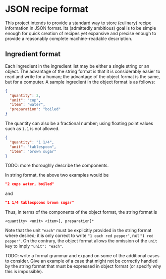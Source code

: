 # JSON recipe format

This project intends to provide a standard way to store (culinary) recipe
information in JSON format. Its (admittedly ambitious) goal is to be simple
enough for quick creation of recipes yet expansive and precise enough to
provide a reasonably complete machine-readable description.

## Ingredient format

Each ingredient in the ingredient list may be either a single string or an
object. The advantage of the string format is that it is considerably easier
to read and write for a human; the advantage of the object format is the
same, but for a computer. A sample ingredient in the object format is as
follows:

```json
{
  "quantity": 2,
  "unit": "cup",
  "item": "water",
  "preparation": "boiled"
}
```

The quantity can also be a fractional number; using floating point values
such as `1.1` is not allowed.

```json
{
  "quantity": "1 1/4",
  "unit": "tablespoon",
  "item": "brown sugar"
}
```

TODO: more thoroughly describe the components.

In string format, the above two examples would be

```json
"2 cups water, boiled"
```

and

```json
"1 1/4 tablespoons brown sugar"
```

Thus, in terms of the components of the object format, the string format is

```
<quantity> <unit> <item>[, preparation]*
```

Note that the unit `"each"` must be explicitly provided in the string format
where desired; it is only correct to write `"1 each red pepper"`, not
`"1 red pepper"`. On the contrary, the object format allows the omission of
the `unit` key to imply `"unit": "each"`.

TODO: write a formal grammar and expand on some of the additional cases to
consider. Give an example of a case that might not be correctly handled by
the string format that must be expressed in object format (or specify why
this is impossible).

